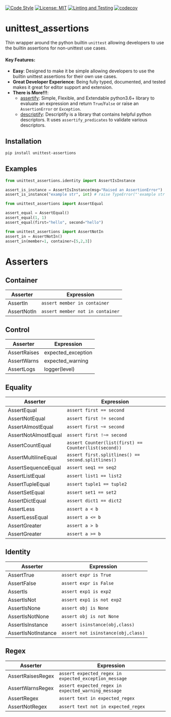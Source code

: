 [![Code Style](https://img.shields.io/badge/code%20style-black-000000.svg)](https://github.com/ambv/black)
[![License: MIT](https://img.shields.io/badge/License-MIT-blueviolet.svg)](https://opensource.org/licenses/MIT)
[![Linting and Testing](https://github.com/tybruno/unittest_assertions/actions/workflows/linting-and-testing.yml/badge.svg)](https://github.com/tybruno/unittest_assertions/actions/workflows/linting-and-testing.yml)
[![codecov](https://codecov.io/gh/tybruno/unittest_assertions/branch/main/graph/badge.svg?token=HPP1A6F39K)](https://codecov.io/gh/tybruno/unittest_assertions)

# unittest_assertions
Thin wrapper around the python builtin `unittest` allowing developers to use the builtin assertions for non-unittest use cases.
 

#### Key Features:
* **Easy**: Designed to make it be simple allowing developers to use the builtin unittest assertions for their own use cases.
* **Great Developer Experience**: Being fully typed, documented, and tested makes it great for editor support and extension.
* **There is More!!!**:
    * [assertify](https://github.com/tybruno/assertify): Simple, Flexible, and Extendable python3.6+ library to evaluate an expression and return `True`/`False` or raise an `AssertionError` or `Exception`.
    * [descriptify](https://github.com/tybruno/descriptify): Descriptify is a library that contains helpful python descriptors. It uses `assertify_predicates` to validate various descriptors.

## Installation
```bash
pip install unittest-assertions
```
## Examples
```python
from unittest_assertions.identity import AssertIsInstance

assert_is_instance = AssertIsInstance(msg="Raised an AssertionError")
assert_is_instance("example str", int) # raise TypeError("'example str' is not an instance of <class 'int'> : Raised an AssertionError")
```

```python
from unittest_assertions import AssertEqual

assert_equal = AssertEqual()
assert_equal(1, 1)
assert_equal(first="hello", second="hello")
```
```python
from unittest_assertions import AssertNotIn
assert_in = AssertNotIn()
assert_in(member=1, container=[5,2,3])
```
# Asserters
## Container
| Asserter | Expression |
|-----------------|----------------|
|AssertIn| `assert member in container`| 
| AssertNotIn| `assert member not in container` |

## Control
| Asserter | Expression |
|-----------------|----------------|
|AssertRaises| expected_exception | 
|AssertWarns| expected_warning| 
|AssertLogs| logger(level) | 

## Equality
| Asserter | Expression | 
|-----------------|----------|
|AssertEqual| `assert first == second`| 
|AssertNotEqual| `assert first != second` | 
|AssertAlmostEqual| `assert first ~= second` |
|AssertNotAlmostEqual| `assert first !~= second` | 
|AssertCountEqual| `assert Counter(list(first) == Counter(list(second))`| 
|AssertMultilineEqual| `assert first.splitlines() == second.splitlines()` |
|AssertSequenceEqual| `assert seq1 == seq2`| 
|AssertListEqual| `assert list1 == list2`| 
|AssertTupleEqual| `assert tuple1 == tuple2`| 
|AssertSetEqual| `assert set1 == set2` | 
|AssertDictEqual| `assert dict1 == dict2`| 
|AssertLess| `assert a < b`| 
|AssertLessEqual| `assert a <= b` | 
|AssertGreater| `assert a > b` | 
|AssertGreater| `assert a >= b` | 

## Identity
| Asserter | Expression |
|-----------------|----------------|
|AssertTrue| `assert expr is True` |
|AssertFalse| `assert expr is False` |
|AssertIs| `assert exp1 is exp2`|
|AssertIsNot| `assert exp1 is not exp2`| 
|AssertIsNone| `assert obj is None`|
|AssertIsNotNone| `assert obj is not None`|
|AssertIsInstance|`assert isinstance(obj,class)` |
|AssertIsNotInstance| `assert not isinstance(obj,class)` | 

## Regex
| Asserter | Expression | 
|-----------------|----------------|
|AssertRaisesRegex| `assert expected_regex in expected_exception_message` |
|AssertWarnsRegex| `assert expected_regex in expected_warning_message` | 
|AssertRegex| `assert text in expected_regex`| 
|AssertNotRegex| `assert text not in expected_regex`| 
